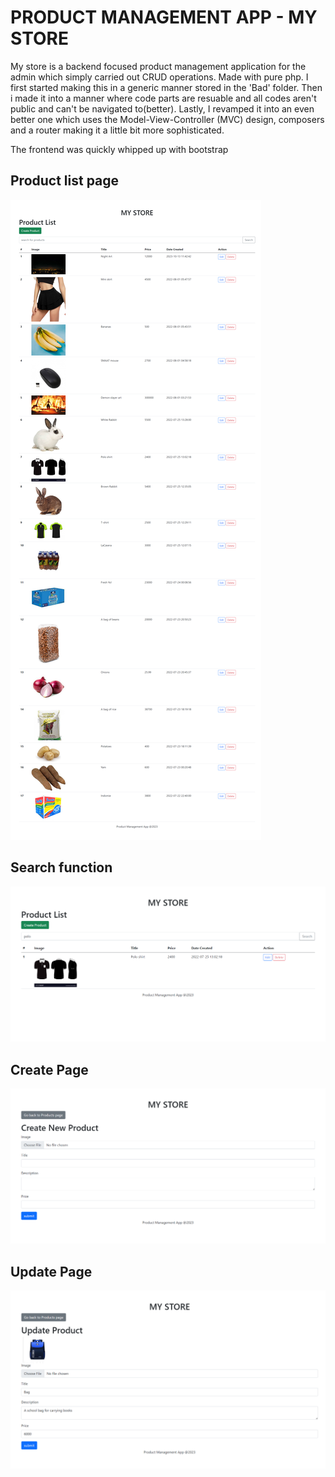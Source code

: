 # PRODUCT MANAGEMENT APP - MY STORE
My store is a backend focused product management application for the admin which simply carried out CRUD operations.
Made with pure php. I first started making this in a generic manner stored in the 'Bad' folder. Then i made it into a manner where code parts are resuable and all codes aren't public and can't be navigated to(better). 
Lastly, I revamped it into an even better one which uses the Model-View-Controller (MVC) design, composers and a router making it a little bit more sophisticated.

The frontend was quickly whipped up with bootstrap

## Product list page
![Alt text](<images/all products.png>)

## Search function
![Alt text](<images/search product.png>)

## Create Page
![Alt text](<images/create product.png>)

## Update Page
![Alt text](<images/update product.png>)
